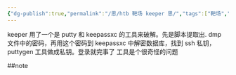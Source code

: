 ```yaml
---
{"dg-publish":true,"permalink":"/思/htb 靶场 keeper 思/","tags":["靶场","hackthebox","oscp"]}
---
```



keeper 用了一个是 putty 和 keepassxc 的工具来破解。先是脚本提取出. dmp 文件中的密码，再用这个密码到 keepassxc 中解密数据库，找到 ssh 私钥，puttygen 工具做成私钥。登录就完事了
工具是个很奇怪的问题

##note

